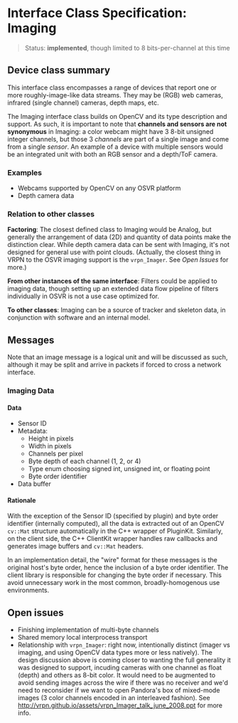 # Interface Class Specification: Imaging

> Status: **implemented**, though limited to 8 bits-per-channel at this time

## Device class summary
This interface class encompasses a range of devices that report one or more roughly-image-like data streams. They may be (RGB) web cameras, infrared (single channel) cameras, depth maps, etc.

The Imaging interface class builds on OpenCV and its type description and support. As such, it is important to note that **channels and sensors are not synonymous** in Imaging: a color webcam might have 3 8-bit unsigned integer channels, but those 3 *channels* are part of a single image and come from a single *sensor*. An example of a device with multiple sensors would be an integrated unit with both an RGB sensor and a depth/ToF camera.

### Examples
- Webcams supported by OpenCV on any OSVR platform
- Depth camera data
	

### Relation to other classes
**Factoring**: The closest defined class to Imaging would be Analog, but generally the arrangement of data (2D) and quantity of data points make the distinction clear. While depth camera data can be sent with Imaging, it's not designed for general use with point clouds. (Actually, the closest thing in VRPN to the OSVR imaging support is the `vrpn_Imager`. See *Open Issues* for more.)

**From other instances of the same interface**: Filters could be applied to imaging data, though setting up an extended data flow pipeline of filters individually in OSVR is not a use case optimized for.

**To other classes**: Imaging can be a source of tracker and skeleton data, in conjunction with software and an internal model.

## Messages
Note that an image message is a logical unit and will be discussed as such, although it may be split and arrive in packets if forced to cross a network interface.

### Imaging Data
#### Data
- Sensor ID
- Metadata:
	- Height in pixels
	- Width in pixels
	- Channels per pixel
	- Byte depth of each channel (1, 2, or 4)
	- Type enum choosing signed int, unsigned int, or floating point
	- Byte order identifier
- Data buffer

#### Rationale
With the exception of the Sensor ID (specified by plugin) and byte order identifier (internally computed), all the data is extracted out of an OpenCV `cv::Mat` structure automatically in the C++ wrapper of PluginKit. Similarly, on the client side, the C++ ClientKit wrapper handles raw callbacks and generates image buffers and `cv::Mat` headers.

In an implementation detail, the "wire" format for these messages is the original host's byte order, hence the inclusion of a byte order identifier. The client library is responsible for changing the byte order if necessary. This avoid unnecessary work in the most common, broadly-homogenous use environments.

## Open issues

- Finishing implementation of multi-byte channels
- Shared memory local interprocess transport
- Relationship with `vrpn_Imager`: right now, intentionally distinct (imager vs imaging, and using OpenCV data types more or less natively). The design discussion above is coming closer to wanting the full generality it was designed to support, incuding cameras with one channel as float (depth) and others as 8-bit color. It would need to be augmented to avoid sending images across the wire if there was no receiver and we'd need to reconsider if we want to open Pandora's box of mixed-mode images (3 color channels encoded in an interleaved fashion). See <http://vrpn.github.io/assets/vrpn_Imager_talk_june_2008.ppt> for more info.

